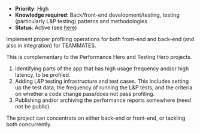 * **Priority**: High
* **Knowledge required**: Back/front-end development/testing, testing (particularly L&P testing) patterns and methodologies
* **Status**: Active (see [here](https://github.com/TEAMMATES/teammates/projects/7))

Implement proper profiling operations for both front-end and back-end (and also in integration) for TEAMMATES.

This is complementary to the Performance Hero and Testing Hero projects.

1. Identifying parts of the app that has high usage frequency and/or high latency, to be profiled.
1. Adding L&P testing infrastructure and test cases. This includes setting up the test data, the frequency of running the L&P tests, and the criteria on whether a code change pass/does not pass profiling.
1. Publishing and/or archiving the performance reports somewhere (need not be public).

The project can concentrate on either back-end or front-end, or tackling both concurrently.
